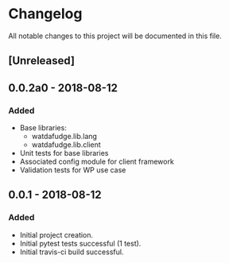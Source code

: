 # Changelog
All notable changes to this project will be documented in this file.

## [Unreleased]

## 0.0.2a0 - 2018-08-12
### Added
- Base libraries:
    - watdafudge.lib.lang
    - watdafudge.lib.client
- Unit tests for base libraries
- Associated config module for client framework
- Validation tests for WP use case

## 0.0.1 - 2018-08-12
### Added
- Initial project creation.
- Initial pytest tests successful (1 test).
- Initial travis-ci build successful.
